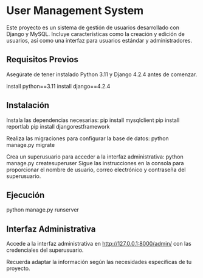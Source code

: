 # User Management System

Este proyecto es un sistema de gestión de usuarios desarrollado con Django y MySQL. Incluye características como la creación y edición de usuarios, así como una interfaz para usuarios estándar y administradores.

## Requisitos Previos

Asegúrate de tener instalado Python 3.11 y Django 4.2.4 antes de comenzar.

install python==3.11
install django==4.2.4

## Instalación

Instala las dependencias necesarias:
pip install mysqlclient
pip install reportlab
pip install djangorestframework

Realiza las migraciones para configurar la base de datos:
python manage.py migrate

Crea un superusuario para acceder a la interfaz administrativa:
python manage.py createsuperuser
Sigue las instrucciones en la consola para proporcionar el nombre de usuario, correo electrónico y contraseña del superusuario.

## Ejecución
python manage.py runserver

## Interfaz Administrativa

Accede a la interfaz administrativa en http://127.0.0.1:8000/admin/ con las credenciales del superusuario.

Recuerda adaptar la información según las necesidades específicas de tu proyecto.